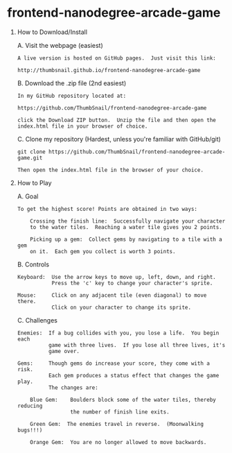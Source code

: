 frontend-nanodegree-arcade-game
===============================

1.  How to Download/Install

	A.  Visit the webpage (easiest)

		A live version is hosted on GitHub pages.  Just visit this link:

		http://thumbsnail.github.io/frontend-nanodegree-arcade-game


	B.  Download the .zip file (2nd easiest)

		In my GitHub repository located at:

		https://github.com/ThumbSnail/frontend-nanodegree-arcade-game

		click the Download ZIP button.  Unzip the file and then open the
		index.html file in your browser of choice.

	C.  Clone my repository (Hardest, unless you're familiar with GitHub/git)

		git clone https://github.com/ThumbSnail/frontend-nanodegree-arcade-game.git

		Then open the index.html file in the browser of your choice.


2.  How to Play

	A.  Goal

		To get the highest score! Points are obtained in two ways:

			Crossing the finish line:  Successfully navigate your character
			to the water tiles.  Reaching a water tile gives you 2 points.

			Picking up a gem:  Collect gems by navigating to a tile with a gem
			on it.  Each gem you collect is worth 3 points.

	B.  Controls

		Keyboard:  Use the arrow keys to move up, left, down, and right.
				   Press the 'c' key to change your character's sprite.

		Mouse:	   Click on any adjacent tile (even diagonal) to move there.
				   Click on your character to change its sprite.

	C.  Challenges

		Enemies:  If a bug collides with you, you lose a life.  You begin each
				  game with three lives.  If you lose all three lives, it's
				  game over.

		Gems:     Though gems do increase your score, they come with a risk.
				  Each gem produces a status effect that changes the game play.
				  The changes are:

			Blue Gem:    Boulders block some of the water tiles, thereby reducing
					     the number of finish line exits.

			Green Gem:  The enemies travel in reverse.  (Moonwalking bugs!!!)

			Orange Gem:  You are no longer allowed to move backwards.


